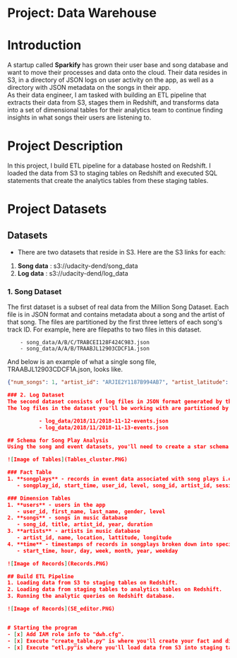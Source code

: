 # **Project: Data Warehouse**      


# Introduction    
A startup called **Sparkify** has grown their user base and song database and want to move their processes and data onto the cloud. Their data resides in S3, in a directory of JSON logs on user activity on the app, as well as a directory with JSON metadata on the songs in their app.      
As their data engineer, I am tasked with building an ETL pipeline that extracts their data from S3, stages them in Redshift, and transforms data into a set of dimensional tables for their analytics team to continue finding insights in what songs their users are listening to.      

# Project Description
In this project, I build ETL pipeline for a database hosted on Redshift. I loaded the data from S3 to staging tables on Redshift and executed SQL statements that create the analytics tables from these staging tables.     

# Project Datasets
## Datasets  
- There are two datasets that reside in S3. Here are the S3 links for each:
 1. **Song data** : s3://udacity-dend/song_data     
 2. **Log data** : s3://udacity-dend/log_data       
 
### 1. Song Dataset
The first dataset is a subset of real data from the Million Song Dataset. Each file is in JSON format and contains metadata about a song and the artist of that song. The files are partitioned by the first three letters of each song's track ID. For example, here are filepaths to two files in this dataset.             

        - song_data/A/B/C/TRABCEI128F424C983.json
        - song_data/A/A/B/TRAABJL12903CDCF1A.json      

And below is an example of what a single song file, TRAABJL12903CDCF1A.json, looks like.     

```json
{"num_songs": 1, "artist_id": "ARJIE2Y1187B994AB7", "artist_latitude": null, "artist_longitude": null, "artist_location": "", "artist_name": "Line Renaud", "song_id": "SOUPIRU12A6D4FA1E1", "title": "Der Kleine Dompfaff", "duration": 152.92036, "year": 0}```

### 2. Log Dataset
The second dataset consists of log files in JSON format generated by this event simulator based on the songs in the dataset above. These simulate app activity logs from an imaginary music streaming app based on configuration settings.
The log files in the dataset you'll be working with are partitioned by year and month. For example, here are filepaths to two files in this dataset.           

          - log_data/2018/11/2018-11-12-events.json
          - log_data/2018/11/2018-11-13-events.json

## Schema for Song Play Analysis
Using the song and event datasets, you'll need to create a star schema optimized for queries on song play analysis. This includes the following tables.      

![Image of Tables](Tables_cluster.PNG)

### Fact Table
1. **songplays** - records in event data associated with song plays i.e. records with page NextSong 
   - songplay_id, start_time, user_id, level, song_id, artist_id, session_id, location, user_agent

### Dimension Tables
1. **users** - users in the app
   - user_id, first_name, last_name, gender, level
2. **songs** - songs in music database
   - song_id, title, artist_id, year, duration
3. **artists** - artists in music database
   - artist_id, name, location, lattitude, longitude
4. **time** - timestamps of records in songplays broken down into specific units
   - start_time, hour, day, week, month, year, weekday       

![Image of Records](Records.PNG)

## Build ETL Pipeline
1. Loading data from S3 to staging tables on Redshift.
2. Loading data from staging tables to analytics tables on Redshift.
3. Running the analytic queries on Redshift database.        

![Image of Records](SE_editor.PNG)


# Starting the program  
- [x] Add IAM role info to "dwh.cfg".
- [x] Execute "create_table.py" is where you'll create your fact and dimension tables for the star schema in Redshift..  
- [x] Execute "etl.py"is where you'll load data from S3 into staging tables on Redshift and then process that data into your analytics tables on Redshift.     












